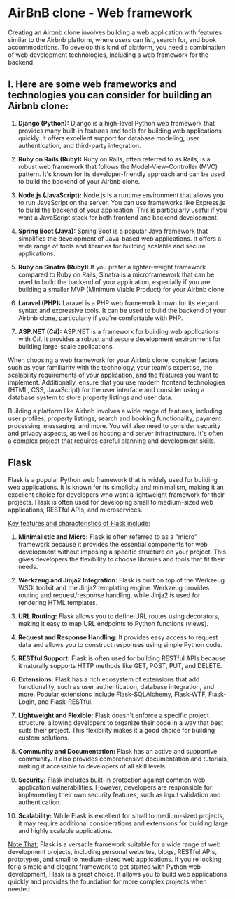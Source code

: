 <h1>AirBnB clone - Web framework</h1>

Creating an Airbnb clone involves building a web application with features similar to the Airbnb platform, where users can list, search for, and book accommodations. To develop this kind of platform, you need a combination of web development technologies, including a web framework for the backend.

<h2>I. Here are some web frameworks and technologies you can consider for building an Airbnb clone:</h2>

1. **Django (Python):** Django is a high-level Python web framework that provides many built-in features and tools for building web applications quickly. It offers excellent support for database modeling, user authentication, and third-party integration.

2. **Ruby on Rails (Ruby):** Ruby on Rails, often referred to as Rails, is a robust web framework that follows the Model-View-Controller (MVC) pattern. It's known for its developer-friendly approach and can be used to build the backend of your Airbnb clone.

3. **Node.js (JavaScript):** Node.js is a runtime environment that allows you to run JavaScript on the server. You can use frameworks like Express.js to build the backend of your application. This is particularly useful if you want a JavaScript stack for both frontend and backend development.

4. **Spring Boot (Java):** Spring Boot is a popular Java framework that simplifies the development of Java-based web applications. It offers a wide range of tools and libraries for building scalable and secure applications.

5. **Ruby on Sinatra (Ruby):** If you prefer a lighter-weight framework compared to Ruby on Rails, Sinatra is a microframework that can be used to build the backend of your application, especially if you are building a smaller MVP (Minimum Viable Product) for your Airbnb clone.

6. **Laravel (PHP):** Laravel is a PHP web framework known for its elegant syntax and expressive tools. It can be used to build the backend of your Airbnb clone, particularly if you're comfortable with PHP.

7. **ASP.NET (C#):** ASP.NET is a framework for building web applications with C#. It provides a robust and secure development environment for building large-scale applications.

When choosing a web framework for your Airbnb clone, consider factors such as your familiarity with the technology, your team's expertise, the scalability requirements of your application, and the features you want to implement. Additionally, ensure that you use modern frontend technologies (HTML, CSS, JavaScript) for the user interface and consider using a database system to store property listings and user data.

Building a platform like Airbnb involves a wide range of features, including user profiles, property listings, search and booking functionality, payment processing, messaging, and more. You will also need to consider security and privacy aspects, as well as hosting and server infrastructure. It's often a complex project that requires careful planning and development skills.


<h2>Flask</h2>

Flask is a popular Python web framework that is widely used for building web applications. It is known for its simplicity and minimalism, making it an excellent choice for developers who want a lightweight framework for their projects. Flask is often used for developing small to medium-sized web applications, RESTful APIs, and microservices.

[Key features and characteristics of Flask include:]()

1. **Minimalistic and Micro:** Flask is often referred to as a "micro" framework because it provides the essential components for web development without imposing a specific structure on your project. This gives developers the flexibility to choose libraries and tools that fit their needs.

2. **Werkzeug and Jinja2 Integration:** Flask is built on top of the Werkzeug WSGI toolkit and the Jinja2 templating engine. Werkzeug provides routing and request/response handling, while Jinja2 is used for rendering HTML templates.

3. **URL Routing:** Flask allows you to define URL routes using decorators, making it easy to map URL endpoints to Python functions (views).

4. **Request and Response Handling:** It provides easy access to request data and allows you to construct responses using simple Python code.

5. **RESTful Support:** Flask is often used for building RESTful APIs because it naturally supports HTTP methods like GET, POST, PUT, and DELETE.

6. **Extensions:** Flask has a rich ecosystem of extensions that add functionality, such as user authentication, database integration, and more. Popular extensions include Flask-SQLAlchemy, Flask-WTF, Flask-Login, and Flask-RESTful.

7. **Lightweight and Flexible:** Flask doesn't enforce a specific project structure, allowing developers to organize their code in a way that best suits their project. This flexibility makes it a good choice for building custom solutions.

8. **Community and Documentation:** Flask has an active and supportive community. It also provides comprehensive documentation and tutorials, making it accessible to developers of all skill levels.

9. **Security:** Flask includes built-in protection against common web application vulnerabilities. However, developers are responsible for implementing their own security features, such as input validation and authentication.

10. **Scalability:** While Flask is excellent for small to medium-sized projects, it may require additional considerations and extensions for building large and highly scalable applications.

[Note That:]() Flask is a versatile framework suitable for a wide range of web development projects, including personal websites, blogs, RESTful APIs, prototypes, and small to medium-sized web applications. If you're looking for a simple and elegant framework to get started with Python web development, Flask is a great choice. It allows you to build web applications quickly and provides the foundation for more complex projects when needed.
